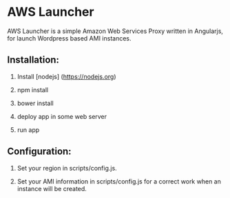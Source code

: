 # AWS Launcher

AWS Launcher is a simple Amazon Web Services Proxy written in Angularjs, for launch Wordpress based AMI instances.

## Installation:

1) Install [nodejs] (https://nodejs.org)

2) npm install

3) bower install

4) deploy app in some web server

5) run app

## Configuration:

1) Set your region in scripts/config.js.

2) Set your AMI information in scripts/config.js for a correct work when an instance will be created.
